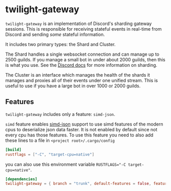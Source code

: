 <!-- cargo-sync-readme start -->

# twilight-gateway

`twilight-gateway` is an implementation of Discord's sharding gateway sessions.
This is responsible for receiving stateful events in real-time from Discord
and sending *some* stateful information.

It includes two primary types: the Shard and Cluster.

The Shard handles a single websocket connection and can manage up to 2500
guilds. If you manage a small bot in under about 2000 guilds, then this is
what you use. See the [Discord docs][docs:discord:sharding] for more
information on sharding.

The Cluster is an interface which manages the health of the shards it
manages and proxies all of their events under one unified stream. This is
useful to use if you have a large bot in over 1000 or 2000 guilds.

## Features

`twilight-gateway` includes only a feature: `simd-json`.

`simd` feature enables [simd-json] support to use simd features of the modern cpus
to deserialize json data faster. It is not enabled by default since not every cpu has those features.
To use this feature you need to also add these lines to a file in `<project root>/.cargo/config`
```toml
[build]
rustflags = ["-C", "target-cpu=native"]
```
you can also use this environment variable `RUSTFLAGS="-C target-cpu=native"`.

```toml
[dependencies]
twilight-gateway = { branch = "trunk", default-features = false, features = ["simd-json"], git = "https://github.com/twilight-rs/twilight" }
```

[simd-json]: https://github.com/simd-lite/simd-json
[docs:discord:sharding]: https://discord.com/developers/docs/topics/gateway#sharding

<!-- cargo-sync-readme end -->
